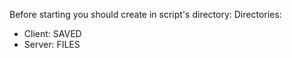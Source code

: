 Before starting you should create in script's directory:
Directories:
- Client: SAVED
- Server: FILES
